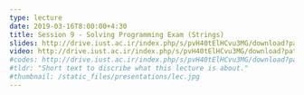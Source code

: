 ```yaml
---
type: lecture
date: 2019-03-16T8:00:00+4:30
title: Session 9 - Solving Programming Exam (Strings)
slides: http://drive.iust.ac.ir/index.php/s/pvH40tElHCvu3MG/download?path=%2FSlides&files=AP_Session9.pdf
video: http://drive.iust.ac.ir/index.php/s/pvH40tElHCvu3MG/download?path=%2FClassVideos&files=S9.mp4
#codes: http://drive.iust.ac.ir/index.php/s/pvH40tElHCvu3MG/download?path=%2FCode&files=S9.zip
#tldr: "Short text to discribe what this lecture is about."
#thumbnail: /static_files/presentations/lec.jpg
---
```

